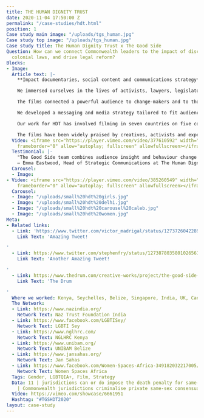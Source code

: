 ```yaml
---
title: THE HUMAN DIGNITY TRUST
date: 2020-11-04 17:50:00 Z
permalink: "/case-studies/hdt.html"
position: 1
Case study main image: "/uploads/tgs_human.jpg"
Case study top image: "/uploads/tgs_human.jpg"
Case study title: The Human Dignity Trust x The Good Side
Question: How can we connect Commonwealth leaders to the impact of discriminatory
  colonial laws, and drive legal reform?
Blocks:
- Image: 
  Article text: |-
    **Impact documentaries, social content and communications strategy**

    We immersed ourselves in the lives of activists, lawyers, legislators, faith leaders, world leaders and many of those affected by colonial-era laws, documenting powerful movements for change around the Commonwealth.

    The films connected a powerful audience to change-makers and to those directly experiencing the human impact of inherited systemic legal failings, particularly LGBTQIA+ people and women and girls.

    We developed a messaging and media strategy tailored to fit audiences across vastly different cultures. We extended the life of the film through cutdowns, short soundbite films and social media content to support HDT’s online fundraising and advocacy.

    Our work for HDT has involved filming in seven countries on five continents - all with different languages, socio political and religious contexts, complex legal jargon, safeguarding implications and varying stages of reform.

    The films have been widely praised by creatives, activists and experts, and are now producing real-world impact.
  Video: <iframe src="https://player.vimeo.com/video/377610592" width="640" height="360"
    frameborder="0" allow="autoplay; fullscreen" allowfullscreen></iframe>
  Testimonial: |-
    "The Good Side team combines audience insight and behaviour change strategy with a sensitive, thoughtful approach to filmmaking. The documentaries they produced with us have furthered our mission globally, and we have experienced genuine impact from their human-centred approach."
    — Emma Eastwood, Head of Strategic Communications at The Human Dignity Trust
  Carousel:
  - Image: 
- Video: <iframe src="https://player.vimeo.com/video/385260549" width="640" height="360"
    frameborder="0" allow="autoplay; fullscreen" allowfullscreen></iframe>
  Carousel:
  - Image: "/uploads/small%20hdt%20girls.jpg"
  - Image: "/uploads/small%20hdt%20delhi.jpg"
  - Image: "/uploads/small%20hdt%20carousel%20caleb.jpg"
  - Image: "/uploads/small%20hdt%20women.jpg"
Meta:
- Related links:
  - Link: 'https://www.twitter.com/victor_madrigal/status/1273726042289713162 '
    Link Text: 'Amazing Tweet!

'
  - Link: https://www.twitter.com/stephenfry/status/1273878035801026561
    Link Text: 'Another Amazing Tweet!

'
  - Link: https://www.thedrum.com/creative-works/project/the-good-side-the-human-dignity-trust
    Link Text: 'The Drum

'
  Where we worked: Kenya, Seychelles, Belize, Singapore, India, UK, Canada
  The Network:
  - Link: https://www.nazindia.org/
    Network Text: Naz Trust Foundation India
  - Link: https://www.facebook.com/LGBTISey/
    Network Text: LGBTI Sey
  - Link: https://www.nglhrc.com/
    Network Text: NGLHRC Kenya
  - Link: https://www.unibam.org/
    Network Text: UNIBAM Belize
  - Link: https://www.jansahas.org/
    Network Text: Jan Sahas
  - Link: https://www.facebook.com/Women-Spaces-Africa-349182032217005/
    Network Text: Women Spaces Africa
  Tags: Gender, LGBTQIA+, Film, Strategy
  Data: 11 | jurisdictions can or do impose the death penalty for same-sex intimacy,  35
    | Commonwealth jurisdictions criminalise private same-sex consensual sexual activity
  Video: https://vimeo.com/showcase/6661951
  Hashtag: "#TGSHDT2020"
layout: case-study
---
```


